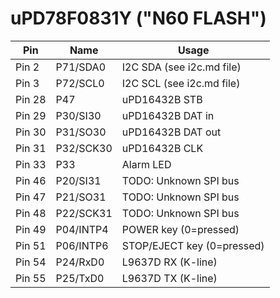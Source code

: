# uPD78F0831Y ("N60 FLASH")

| Pin       | Name      | Usage                    |
|-----------|-----------|--------------------------|
|Pin  2     |P71/SDA0   |I2C SDA (see i2c.md file) |      
|Pin  3     |P72/SCL0   |I2C SCL (see i2c.md file) |
|Pin 28     |P47        |uPD16432B STB             |
|Pin 29     |P30/SI30   |uPD16432B DAT in          |
|Pin 30     |P31/SO30   |uPD16432B DAT out         |
|Pin 31     |P32/SCK30  |uPD16432B CLK             |
|Pin 33     |P33        |Alarm LED                 |
|Pin 46     |P20/SI31   |TODO: Unknown SPI bus     |
|Pin 47     |P21/SO31   |TODO: Unknown SPI bus     |
|Pin 48     |P22/SCK31  |TODO: Unknown SPI bus     |
|Pin 49     |P04/INTP4  |POWER key (0=pressed)     |
|Pin 51     |P06/INTP6  |STOP/EJECT key (0=pressed)|
|Pin 54     |P24/RxD0   |L9637D RX (K-line)        |
|Pin 55     |P25/TxD0   |L9637D TX (K-line)        |
